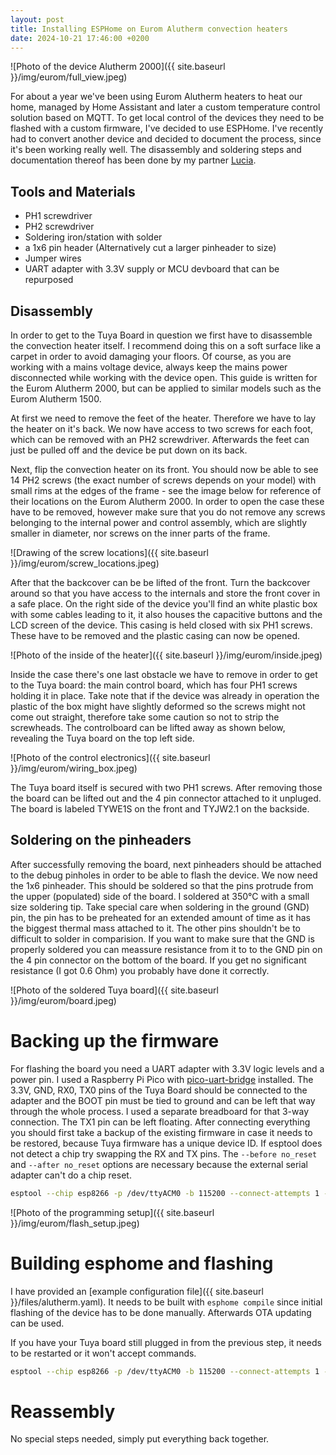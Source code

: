 ```yaml
---
layout: post
title: Installing ESPHome on Eurom Alutherm convection heaters
date: 2024-10-21 17:46:00 +0200
---
```


![Photo of the device Alutherm 2000]({{ site.baseurl }}/img/eurom/full_view.jpeg)

For about a year we've been using Eurom Alutherm heaters to heat our home, managed by Home Assistant and later a custom temperature control solution based on MQTT. To get local control of the devices they need to be flashed with a custom firmware, I've decided to use ESPHome. I've recently had to convert another device and decided to document the process, since it's been working really well. The disassembly and soldering steps and documentation thereof has been done by my partner [Lucia](https://luciaa.at/).

## Tools and Materials

* PH1 screwdriver
* PH2 screwdriver
* Soldering iron/station with solder
* a 1x6 pin header (Alternatively cut a larger pinheader to size)
* Jumper wires
* UART adapter with 3.3V supply or MCU devboard that can be repurposed

## Disassembly

In order to get to the Tuya Board in question we first have to disassemble the convection heater itself. I recommend doing this on a soft surface like a carpet in order to avoid damaging your floors. Of course, as you are working with a mains voltage device, always keep the mains power disconnected while working with the device open. This guide is written for the Eurom Alutherm 2000, but can be applied to similar models such as the Eurom Alutherm 1500.

At first we need to remove the feet of the heater. Therefore we have to lay the heater on it's back. We now have access to two screws for each foot, which can be removed with an PH2 screwdriver. Afterwards the feet can just be pulled off and the device be put down on its back.

Next, flip the convection heater on its front. You should now be able to see 14 PH2 screws (the exact number of screws depends on your model) with small rims at the edges of the frame - see the image below for reference of their locations on the Eurom Alutherm 2000. In order to open the case these have to be removed, however make sure that you do not remove any screws belonging to the internal power and control assembly, which are slightly smaller in diameter, nor screws on the inner parts of the frame.

![Drawing of the screw locations]({{ site.baseurl }}/img/eurom/screw_locations.jpeg)

After that the backcover can be be lifted of the front. Turn the backcover around so that you have access to the internals and store the front cover in a safe place. On the right side of the device you'll find an white plastic box with some cables leading to it, it also houses the capacitive buttons and the LCD screen of the device. This casing is held closed with six PH1 screws. These have to be removed and the plastic casing can now be opened.

![Photo of the inside of the heater]({{ site.baseurl }}/img/eurom/inside.jpeg)

Inside the case there's one last obstacle we have to remove in order to get to the Tuya board: the main control board, which has four PH1 screws holding it in place. Take note that if the device was already in operation the plastic of the box might have slightly deformed so the screws might not come out straight, therefore take some caution so not to strip the screwheads. The controlboard can be lifted away as shown below, revealing the Tuya board on the top left side.

![Photo of the control electronics]({{ site.baseurl }}/img/eurom/wiring_box.jpeg)

The Tuya board itself is secured with two PH1 screws. After removing those the board can be lifted out and the 4 pin connector attached to it unpluged. The board is labeled TYWE1S on the front and TYJW2.1 on the backside.

## Soldering on the pinheaders

After successfully removing the board, next pinheaders should be attached to the debug pinholes in order to be able to flash the device. We now need the 1x6 pinheader. This should be soldered so that the pins protrude from the upper (populated) side of the board. I soldered at 350°C with a small size soldering tip. Take special care when soldering in the ground (GND) pin, the pin has to be preheated for an extended amount of time as it has the biggest thermal mass attached to it. The other pins shouldn't be to difficult to solder in comparision. If you want to make sure that the GND is properly soldered you can meassure resistance from it to to the GND pin on the 4 pin connector on the bottom of the board. If you get no significant resistance (I got 0.6 Ohm) you probably have done it correctly.

![Photo of the soldered Tuya board]({{ site.baseurl }}/img/eurom/board.jpeg)

# Backing up the firmware

For flashing the board you need a UART adapter with 3.3V logic levels and a power pin. I used a Raspberry Pi Pico with [pico-uart-bridge](https://github.com/Noltari/pico-uart-bridge) installed. The 3.3V, GND, RX0, TX0 pins of the Tuya Board should be connected to the adapter and the BOOT pin must be tied to ground and can be left that way through the whole process. I used a separate breadboard for that 3-way connection. The TX1 pin can be left floating. After connecting everything you should first take a backup of the existing firmware in case it needs to be restored, because Tuya firmware has a unique device ID. If esptool does not detect a chip try swapping the RX and TX pins. The `--before no_reset` and `--after no_reset` options are necessary because the external serial adapter can't do a chip reset.

```sh
esptool --chip esp8266 -p /dev/ttyACM0 -b 115200 --connect-attempts 1 --before no_reset --after no_reset read_flash 0x000000 0x200000 tuya.bin
```

![Photo of the programming setup]({{ site.baseurl }}/img/eurom/flash_setup.jpeg)

# Building esphome and flashing

I have provided an [example configuration file]({{ site.baseurl }}/files/alutherm.yaml). It needs to be built with `esphome compile` since initial flashing of the device has to be done manually. Afterwards OTA updating can be used.

If you have your Tuya board still plugged in from the previous step, it needs to be restarted or it won't accept commands.

```sh
esptool --chip esp8266 -p /dev/ttyACM0 -b 115200 --connect-attempts 1 --before no_reset --after no_reset write_flash 0x0 .esphome/build/alutherm/.pioenvs/alutherm/firmware.bin
```

# Reassembly

No special steps needed, simply put everything back together.
